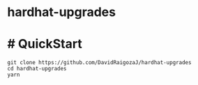 # hardhat-upgrades

# #  QuickStart

```
git clone https://github.com/DavidRaigozaJ/hardhat-upgrades
cd hardhat-upgrades
yarn
```
